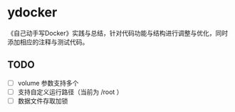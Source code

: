 # ydocker

《自己动手写Docker》实践与总结，针对代码功能与结构进行调整与优化，同时添加相应的注释与测试代码。

## TODO

- [ ] volume 参数支持多个
- [ ] 支持自定义运行路径（当前为 /root ）
- [ ] 数据文件存取加锁